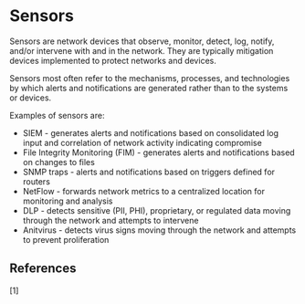 # Sensors

Sensors are network devices that observe, monitor, detect, log, notify, and/or intervene with and in the network. They are typically mitigation devices implemented to protect networks and devices.

Sensors most often refer to the mechanisms, processes, and technologies by which alerts and notifications are generated rather than to the systems or devices.

Examples of sensors are:
* SIEM - generates alerts and notifications based on consolidated log input and correlation of network activity indicating compromise
* File Integrity Monitoring (FIM) - generates alerts and notifications based on changes to files
* SNMP traps - alerts and notifications based on triggers defined for routers
* NetFlow - forwards network metrics to a centralized location for monitoring and analysis
* DLP - detects sensitive (PII, PHI), proprietary, or regulated data moving through the network and attempts to intervene
* Anitvirus - detects virus signs moving through the network and attempts to prevent proliferation

## References

[1] 